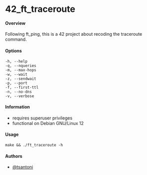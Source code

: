# 42_ft_traceroute
    
#### Overview
Following ft_ping, this is a 42 project about recoding the traceroute command.

#### Options
    -h, --help
    -q, --nqueries
    -m, --max-hops
    -w, --wait
    -z, --sendwait
    -p, --port
    -f, --first-ttl
    -n, --no-dns
    -v, --verbose


#### Information
- requires superuser privileges
- functional on Debian GNU/Linux 12

#### Usage
    make && ./ft_traceroute -h

    
#### Authors

- [@tsantoni](https://www.github.com/voltaire-stn)
